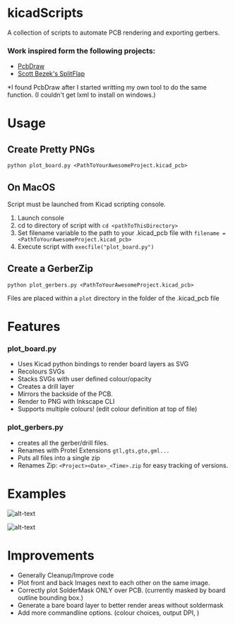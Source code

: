 # kicadScripts
A collection of scripts to automate PCB rendering and exporting gerbers.

### Work inspired form the following projects:
* [PcbDraw](https://github.com/yaqwsx/PcbDraw)
* [Scott Bezek's SplitFlap](https://github.com/scottbez1/splitflap)

*I found PcbDraw after I started writting my own tool to do the same function. (I couldn't get lxml to install on windows.)

# Usage #
## Create Pretty PNGs

`python plot_board.py <PathToYourAwesomeProject.kicad_pcb>`
## On MacOS

Script must be launched from Kicad scripting console.
1. Launch console
2. cd to directory of script with `cd <pathToThisDirectory>`
3. Set filename variable to the path to your .kicad_pcb file with `filename = <PathToYourAwesomeProject.kicad_pcb>`
4. Execute script with `execfile("plot_board.py")`

## Create a GerberZip

`python plot_gerbers.py <PathToYourAwesomeProject.kicad_pcb>`

Files are placed within a `plot` directory in the folder of the .kicad_pcb file

# Features #

### plot_board.py

* Uses Kicad python bindings to render board layers as SVG
* Recolours SVGs
* Stacks SVGs with user defined colour/opacity
* Creates a drill layer
* Mirrors the backside of the PCB.
* Render to PNG with Inkscape CLI
* Supports multiple colours! (edit colour definition at top of file)

### plot_gerbers.py

* creates all the gerber/drill files.
* Renames with Protel Extensions `gtl,gts,gto,gml...`
* Puts all files into a single zip
* Renames Zip: `<Project><Date>_<Time>.zip` for easy tracking of versions.


# Examples #

![alt-text](example/bosonFrameGrabber-Front.png "bosonFrameGrabber Front")

![alt-text](example/crushedICE-Front.png "BosonBreakout Front")

# Improvements

- Generally Cleanup/Improve code
- Plot front and back Images next to each other on the same image.
- Correctly plot SolderMask ONLY over PCB. (currently masked by board outline bounding box.)
- Generate a bare board layer to better render areas without soldermask
- Add more commandline options. (colour choices, output DPI, )
